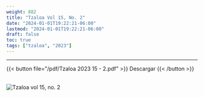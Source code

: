 ```yaml
---
weight: 882
title: "Tzaloa Vol 15, No. 2"
date: "2024-01-01T19:22:21-06:00"
lastmod: "2024-01-01T19:22:21-06:00"
draft: false
toc: true
tags: ["tzaloa", "2023"]
---
```

- - - - - - - - -
{{< button file="/pdf/Tzaloa 2023 15 - 2.pdf" >}}   Descargar {{< /button >}} 
######
![Tzaloa vol 15, no. 2](/images/portada/15-2.jpeg)